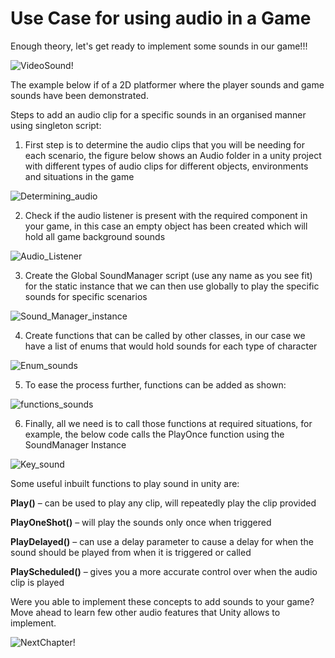 # Use Case for using audio in a Game

Enough theory, let's get ready to implement some sounds in our game!!!

![VideoSound!](https://media.giphy.com/media/xUPJPjTKii41WYbZHW/giphy.gif)

The example below if of a 2D platformer where the player sounds and game sounds have been demonstrated.

Steps to add an audio clip for a specific sounds in an organised manner using singleton script:

1. First step is to determine the audio clips that you will be needing for each scenario, the figure below shows an Audio folder in a unity project with different types of audio clips for different objects, environments and situations in the game

![Determining_audio](https://user-images.githubusercontent.com/44625252/152986892-cefdbbe8-3f5d-41b0-8e16-7ec7c1b2ddda.png)

2. Check if the audio listener is present with the required component in your game, in this case an empty object has been created which will hold all game background sounds

![Audio_Listener](https://user-images.githubusercontent.com/44625252/152986937-01c71adb-b526-4dbd-877e-970b20a7f008.png)

3. Create the Global SoundManager script (use any name as you see fit) for the static instance that we can then use globally to play the specific sounds for specific scenarios

![Sound_Manager_instance](https://user-images.githubusercontent.com/44625252/152986993-8696dfcb-f54f-4046-8095-686cf99180ff.png)

4. Create functions that can be called by other classes, in our case we have a list of enums that would hold sounds for each type of character

![Enum_sounds](https://user-images.githubusercontent.com/44625252/152987039-60c311d5-e290-45e0-86b3-36b95b0d6cfd.png)

5. To ease the process further, functions can be added as shown:

![functions_sounds](https://user-images.githubusercontent.com/44625252/152987081-92f8c773-bc94-4151-beba-fa3b9fae0924.png)

6. Finally, all we need is to call those functions at required situations, for example, the below code calls the PlayOnce function using the SoundManager Instance

![Key_sound](https://user-images.githubusercontent.com/44625252/152987129-bd76d303-5af7-4316-a869-04e0cfbbbea4.png)

Some useful inbuilt functions to play sound in unity are:

**Play()** – can be used to play any clip, will repeatedly play the clip provided

**PlayOneShot()** – will play the sounds only once when triggered

**PlayDelayed()** – can use a delay parameter to cause a delay for when the sound should be played from when it is triggered or called

**PlayScheduled()** – gives you a more accurate control over when the audio clip is played

Were you able to implement these concepts to add sounds to your game? Move ahead to learn few other audio features that Unity allows to implement.

![NextChapter!](https://media.giphy.com/media/zbDHDmcXH5qa4/giphy.gif)
